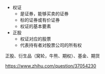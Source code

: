- 权证
  - 是证券，能够买卖的证券
  - 标的证券或有价证券
  - 权证的基本要素
- 正股
  - 权证对应的股票
  - 代表持有者对股票公司的所有权

正股、衍生品（窝轮，牛熊、期权）、基金、期货

https://www.zhihu.com/question/37054230
